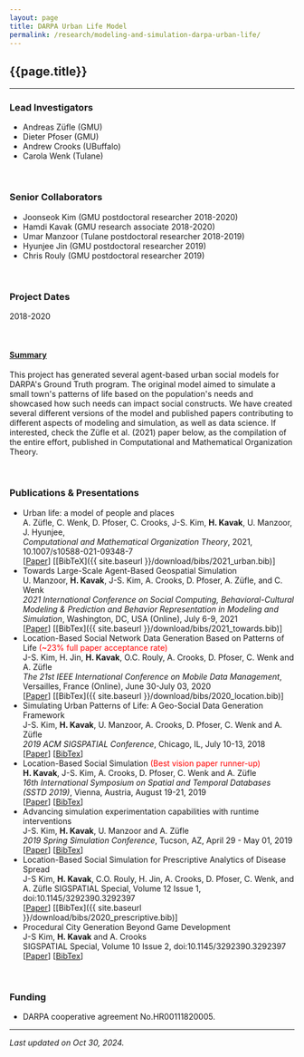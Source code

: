 ```yaml
---
layout: page
title: DARPA Urban Life Model
permalink: /research/modeling-and-simulation-darpa-urban-life/
---
```


## {{page.title}}
<hr/>

### Lead Investigators
- Andreas Züfle (GMU)
- Dieter Pfoser (GMU)
- Andrew Crooks (UBuffalo)
- Carola Wenk (Tulane)

<br/>

### Senior Collaborators
- Joonseok Kim (GMU postdoctoral researcher 2018-2020)
- Hamdi Kavak (GMU research associate 2018-2020)
- Umar Manzoor (Tulane postdoctoral researcher 2018-2019)
- Hyunjee Jin (GMU postdoctoral researcher 2019)
- Chris Rouly (GMU postdoctoral researcher 2019)

<br/>

### Project Dates
2018-2020

<br/>


#### <u>Summary</u>
This project has generated several agent-based urban social models for DARPA's Ground Truth program. The original model aimed to simulate a small town's patterns of life based on the population's needs and showcased how such needs can impact social constructs. We have created several different versions of the model and published papers contributing to different aspects of modeling and simulation, as well as data science. If interested, check the Züfle et al. (2021) paper below, as the compilation of the entire effort, published in Computational and Mathematical Organization Theory.

<br/>

### Publications & Presentations

- Urban life: a model of people and places   
  A. Züfle, C. Wenk, D. Pfoser, C. Crooks, J-S. Kim, <strong>H. Kavak</strong>, U. Manzoor, J. Hyunjee,    
  <em>Computational and Mathematical Organization Theory</em>, 2021, 10.1007/s10588-021-09348-7  
  [<a title="Paper" href="https://link.springer.com/article/10.1007/s10588-021-09348-7">Paper</a>]
  [[BibTeX]({{ site.baseurl }}/download/bibs/2021_urban.bib)]
- Towards Large-Scale Agent-Based Geospatial Simulation  
  U. Manzoor, <strong>H. Kavak</strong>, J-S. Kim, A. Crooks, D. Pfoser, A. Züfle, and C. Wenk  
  <em>2021 International Conference on Social Computing, Behavioral-Cultural Modeling & Prediction and Behavior Representation in Modeling and Simulation</em>, Washington, DC, USA (Online), July 6-9, 2021  
  [[Paper](https://www.researchgate.net/profile/Andrew-Crooks/publication/353043879_Towards_Large-Scale_Agent-Based_Geospatial_Simulation/links/60e5cd6b1c28af345850bdf5/Towards-Large-Scale-Agent-Based-Geospatial-Simulation.pdf)]
  [[BibTex]({{ site.baseurl }}/download/bibs/2021_towards.bib)]
- Location-Based Social Network Data Generation Based on Patterns of Life <span style="color: red;">(~23% full paper acceptance rate)</span>  
  J-S. Kim, H. Jin, <strong>H. Kavak</strong>, O.C. Rouly, A. Crooks, D. Pfoser, C. Wenk and A. Züfle   
  <em>The 21st IEEE International Conference on Mobile Data Management</em>, Versailles, France (Online), June 30-July 03, 2020  
  [[Paper](https://www.researchgate.net/profile/Ovi-Rouly/publication/343520283_Location-Based_Social_Network_Data_Generation_Based_on_Patterns_of_Life/links/5f3291f2458515b729159340/Location-Based-Social-Network-Data-Generation-Based-on-Patterns-of-Life.pdf)]
  [[BibTex]({{ site.baseurl }}/download/bibs/2020_location.bib)]
- Simulating Urban Patterns of Life: A Geo-Social Data Generation Framework  
  J-S. Kim, <strong>H. Kavak</strong>, U. Manzoor, A. Crooks, D. Pfoser, C. Wenk and A. Züfle   
  <em>2019 ACM SIGSPATIAL Conference</em>, Chicago, IL, July 10-13, 2018  
  [<a title="RG Archive" href="https://www.researchgate.net/profile/Andrew_Crooks/publication/337064055_Simulating_Urban_Patterns_of_Life_A_Geo-Social_Data_Generation_Framework/links/5dc34648a6fdcc2d2ff7cf9e/Simulating-Urban-Patterns-of-Life-A-Geo-Social-Data-Generation-Framework.pdf">Paper</a>]
  [<a title="BibTeX" href="{{ site.baseurl }}/download/bibs/2019_urban_pol.bib">BibTex</a>]
- Location-Based Social Simulation <span style="color: red;">(Best vision paper runner-up)</span>  
  <strong>H. Kavak</strong>, J-S. Kim, A. Crooks, D. Pfoser, C. Wenk and A. Züfle  
  <em>16th International Symposium on Spatial and Temporal Databases (SSTD 2019)</em>, Vienna, Austria, August 19-21, 2019  
  [<a title="ACM DL Archive" href="https://dl.acm.org/doi/10.1145/3340964.3340995">Paper</a>]
  [<a title="BibTeX" href="{{ site.baseurl }}/download/bibs/2019_lbss.bib">BibTex</a>]
- Advancing simulation experimentation capabilities with runtime interventions  
  J-S. Kim, <strong>H. Kavak</strong>, U. Manzoor and A. Züfle  
  <em> 2019 Spring Simulation Conference</em>, Tucson, AZ, April 29 - May 01, 2019  
  [<a title="RG Archive" href="https://www.researchgate.net/profile/Hamdi_Kavak/publication/333457525_Advancing_Simulation_Experimentation_Capabilities_with_Runtime_Interventions/links/5ceedc074585153c3da5362c/Advancing-Simulation-Experimentation-Capabilities-with-Runtime-Interventions.pdf">Paper</a>]
  [<a title="BibTeX" href="{{ site.baseurl }}/download/bibs/2019_experimentation.bib">BibTex</a>]
- Location-Based Social Simulation for Prescriptive Analytics of Disease Spread  
  J-S Kim, <strong>H. Kavak</strong>, C.O. Rouly, H. Jin, A. Crooks, D. Pfoser, C. Wenk, and A. Züfle
  SIGSPATIAL Special, Volume 12 Issue 1, doi:10.1145/3292390.3292397  
  [<a title="RG Archive" href="https://www.researchgate.net/publication/341804755_Location-Based_Social_Simulation_for_Prescriptive_Analytics_of_Disease_Spread">Paper</a>]
  [[BibTex]({{ site.baseurl }}/download/bibs/2020_prescriptive.bib)]
- Procedural City Generation Beyond Game Development  
  J-S Kim, <strong>H. Kavak</strong> and A. Crooks   
  SIGSPATIAL Special, Volume 10 Issue 2, doi:10.1145/3292390.3292397  
  [<a title="RG Archive" href="https://www.researchgate.net/publication/328944888_Procedural_city_generation_beyond_game_development">Paper</a>]
  [<a title="BibTeX" href="{{ site.baseurl }}/download/bibs/2019_procedural.bib">BibTex</a>]


<br/>

### Funding
- DARPA cooperative agreement No.HR00111820005.

<hr/>

*Last updated on Oct 30, 2024.*  
